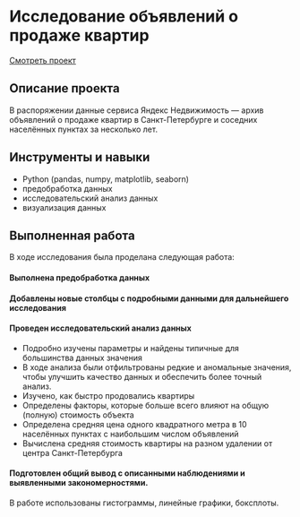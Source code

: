 # Исследование объявлений о продаже квартир
[Смотреть проект](https://github.com/nastasiasimon/Yandex_practicum/blob/main/property_spb/property_spb.ipynb)

## Описание проекта
В распоряжении данные сервиса Яндекс Недвижимость — архив объявлений о продаже квартир в Санкт-Петербурге и соседних населённых пунктах за несколько лет.

## Инструменты и навыки
- Python (pandas, numpy, matplotlib, seaborn)
- предобработка данных
- исследовательский анализ данных
- визуализация данных

## Выполненная работа
В ходе исследования была проделана следующая работа:

#### Выполнена предобработка данных

#### Добавлены новые столбцы с подробными данными для дальнейшего исследования

#### Проведен исследовательский анализ данных
- Подробно изучены параметры и найдены типичные для большинства данных значения
- В ходе анализа были отфильтрованы редкие и аномальные значения, чтобы улучшить качество данных и обеспечить более точный анализ.
- Изучено, как быстро продовались квартиры
- Определены факторы, которые больше всего влияют на общую (полную) стоимость объекта
- Определена средняя цена одного квадратного метра в 10 населённых пунктах с наибольшим числом объявлений
- Вычислена средняя стоимость квартиры на разном удалении от центра Санкт-Петербурга

#### Подготовлен общий вывод с описанными наблюдениями и выявленными закономерностями.  

В работе использованы гистограммы, линейные графики, боксплоты.

